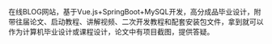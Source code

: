 ﻿在线BLOG网站，基于Vue.js+SpringBoot+MySQL开发，高分成品毕业设计，附带往届论文、启动教程、讲解视频、二次开发教程和配套安装包文件，拿到就可以作为计算机毕业设计或课程设计，论文中有项目截图，提供答疑。